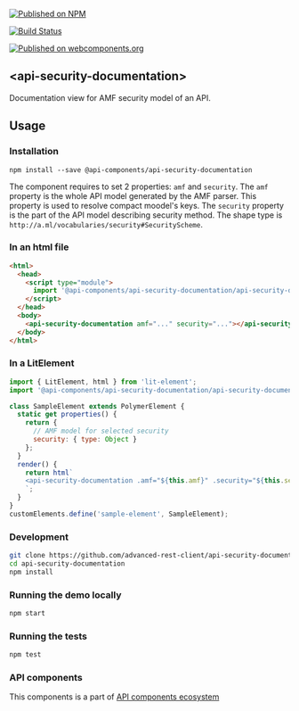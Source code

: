 [![Published on NPM](https://img.shields.io/npm/v/@api-components/api-security-documentation.svg)](https://www.npmjs.com/package/@api-components/api-security-documentation)

[![Build Status](https://travis-ci.org/advanced-rest-client/api-security-documentation.svg?branch=stage)](https://travis-ci.org/advanced-rest-client/api-security-documentation)

[![Published on webcomponents.org](https://img.shields.io/badge/webcomponents.org-published-blue.svg)](https://www.webcomponents.org/element/advanced-rest-client/api-security-documentation)

## &lt;api-security-documentation&gt;

Documentation view for AMF security model of an API.

## Usage

### Installation
```
npm install --save @api-components/api-security-documentation
```

The component requires to set 2 properties: `amf` and `security`.
The `amf` property is the whole API model generated by the AMF parser. This property is used to resolve compact moodel's keys. 
The `security` property is the part of the API model describing security method. The shape type is `http://a.ml/vocabularies/security#SecurityScheme`.

### In an html file

```html
<html>
  <head>
    <script type="module">
      import '@api-components/api-security-documentation/api-security-documentation.js';
    </script>
  </head>
  <body>
    <api-security-documentation amf="..." security="..."></api-security-documentation>
  </body>
</html>
```

### In a LitElement

```js
import { LitElement, html } from 'lit-element';
import '@api-components/api-security-documentation/api-security-documentation.js';

class SampleElement extends PolymerElement {
  static get properties() {
    return {
      // AMF model for selected security
      security: { type: Object }
    };
  }
  render() {
    return html`
    <api-security-documentation .amf="${this.amf}" .security="${this.security}"></api-security-documentation>
    `;
  }
}
customElements.define('sample-element', SampleElement);
```

### Development

```sh
git clone https://github.com/advanced-rest-client/api-security-documentation
cd api-security-documentation
npm install
```

### Running the demo locally

```sh
npm start
```

### Running the tests
```sh
npm test
```

### API components

This components is a part of [API components ecosystem](https://elements.advancedrestclient.com/)
